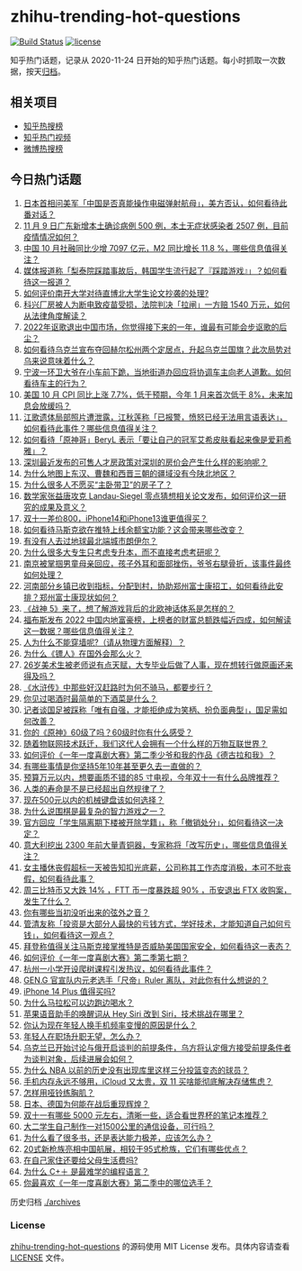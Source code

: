 # zhihu-trending-hot-questions

[![Build Status](https://github.com/justjavac/zhihu-trending-hot-questions/workflows/ci/badge.svg?branch=master)](https://github.com/justjavac/zhihu-trending-hot-questions/actions)
[![license](https://img.shields.io/github/license/justjavac/zhihu-trending-hot-questions)](https://github.com/justjavac/zhihu-trending-hot-questions/blob/master/LICENSE)

知乎热门话题，记录从 2020-11-24 日开始的知乎热门话题。每小时抓取一次数据，按天[归档](./archives)。

## 相关项目

- [知乎热搜榜](https://github.com/justjavac/zhihu-trending-top-search)
- [知乎热门视频](https://github.com/justjavac/zhihu-trending-hot-video)
- [微博热搜榜](https://github.com/justjavac/weibo-trending-hot-search)

## 今日热门话题

<!-- BEGIN -->
<!-- 最后更新时间 Fri Nov 11 2022 03:02:30 GMT+0800 (China Standard Time) -->

1. [日本首相问美军「中国是否真能操作电磁弹射航母」，美方否认，如何看待此番对话？](https://www.zhihu.com/question/565817907)
1. [11 月 9 日广东新增本土确诊病例 500 例，本土无症状感染者 2507 例，目前疫情情况如何？](https://www.zhihu.com/question/565773102)
1. [中国 10 月社融同比少增 7097 亿元，M2 同比增长 11.8 %，哪些信息值得关注？](https://www.zhihu.com/question/565839351)
1. [媒体报道称「梨泰院踩踏事故后，韩国学生流行起了『踩踏游戏』」？如何看待这一报道？](https://www.zhihu.com/question/565831316)
1. [如何评价南开大学对待直博北大学生论文抄袭的处理?](https://www.zhihu.com/question/565565085)
1. [科兴厂房被人为断电致疫苗受损，法院判决「拉闸」一方赔 1540 万元，如何从法律角度解读？](https://www.zhihu.com/question/565748479)
1. [2022年讴歌退出中国市场，你觉得接下来的一年，谁最有可能会步讴歌的后尘？](https://www.zhihu.com/question/563952782)
1. [如何看待乌克兰宣布夺回赫尔松州两个定居点，升起乌克兰国旗？此次局势对乌来说意味着什么？](https://www.zhihu.com/question/565761047)
1. [宁波一环卫大爷在小车前下跪，当地街道办回应将协调车主向老人道歉。如何看待车主的行为？](https://www.zhihu.com/question/565567619)
1. [美国 10 月 CPI 同比上涨 7.7%，低于预期，今年 1 月来首次低于 8%，未来加息会放缓吗？](https://www.zhihu.com/question/565858604)
1. [江歌遗体局部照片遭泄露，江秋莲称「已报警，愤怒已经无法用言语表达」，如何看待此事件？哪些信息值得关注？](https://www.zhihu.com/question/565631355)
1. [如何看待「原神哥」BeryL 表示「要让自己的冠军艾希皮肤看起来像是爱莉希雅」？](https://www.zhihu.com/question/565042422)
1. [深圳最近发布的可售人才房政策对深圳的房价会产生什么样的影响呢？](https://www.zhihu.com/question/565781282)
1. [为什么地图上东汉、曹魏和西晋三朝的疆域没有今陕北地区？](https://www.zhihu.com/question/303188259)
1. [为什么很多人不愿买“主卧带卫”的房子了？](https://www.zhihu.com/question/565359085)
1. [数学家张益唐攻克 Landau-Siegel 零点猜想相关论文发布，如何评价这一研究的成果及意义？](https://www.zhihu.com/question/564799818)
1. [双十一差价800，iPhone14和iPhone13谁更值得买？](https://www.zhihu.com/question/563127813)
1. [如何看待马斯克欲在推特上线余额宝功能？这会带来哪些改变？](https://www.zhihu.com/question/565796306)
1. [有没有人去过地球最北端城市朗伊尔？](https://www.zhihu.com/question/24884866)
1. [为什么很多大专生只考虑专升本，而不直接考虑考研呢？](https://www.zhihu.com/question/527533497)
1. [南京被掌掴男童母亲回应，孩子外耳和面部挫伤，爷爷右腿骨折，该事件最终如何处理？](https://www.zhihu.com/question/565626125)
1. [河南部分乡镇已收到指标，分配到村，协助郑州富士康招工，如何看待此安排？郑州富士康现状如何？](https://www.zhihu.com/question/565808891)
1. [《战神 5》来了，想了解游戏背后的北欧神话体系是怎样的？](https://www.zhihu.com/question/564245894)
1. [福布斯发布 2022 中国内地富豪榜，上榜者的财富总额跌幅近四成，如何解读这一数据？哪些信息值得关注？](https://www.zhihu.com/question/565788031)
1. [人为什么不能穿墙呢?（请从物理方面解释）？](https://www.zhihu.com/question/304966362)
1. [为什么《镖人》在国外会那么火？](https://www.zhihu.com/question/565179246)
1. [26岁美术生被老师说有点天赋，大专毕业后做了人事，现在想转行做原画还来得及吗？](https://www.zhihu.com/question/564056956)
1. [《水浒传》中那些好汉赶路时为何不骑马，都要步行？](https://www.zhihu.com/question/565440626)
1. [你见过喝酒时最简单的下酒菜是什么？](https://www.zhihu.com/question/432676988)
1. [记者谈国足被踩称「唯有自强，才能拒绝成为笑柄、扮负面典型」，国足需如何改善？](https://www.zhihu.com/question/565228020)
1. [你的《原神》60级了吗？60级时你有什么感受？](https://www.zhihu.com/question/565783576)
1. [随着物联网技术跃迁，我们这代人会拥有一个什么样的万物互联世界？](https://www.zhihu.com/question/565561119)
1. [如何评价《一年一度喜剧大赛》第二季少爷和我的作品《德古拉和我》？](https://www.zhihu.com/question/565844204)
1. [有哪些事情是你坚持5年10年甚至更久去一直做的？](https://www.zhihu.com/question/558528972)
1. [预算万元以内，想要画质不错的85 寸电视，今年双十一有什么品牌推荐？](https://www.zhihu.com/question/564445908)
1. [人类的寿命是不是已经超出自然规律了？](https://www.zhihu.com/question/371844479)
1. [现在500元以内的机械键盘该如何选择？](https://www.zhihu.com/question/463473264)
1. [为什么说围棋是最复杂的智力游戏之一？](https://www.zhihu.com/question/307565177)
1. [官方回应「学生隔离期下楼被开除学籍」，称「撤销处分」，如何看待这一决定？](https://www.zhihu.com/question/565640874)
1. [意大利挖出 2300 年前大量青铜器，专家称将「改写历史」，哪些信息值得关注？](https://www.zhihu.com/question/565635855)
1. [女主播休丧假超标一天被告知扣光底薪，公司称其工作态度消极，本可不批丧假，如何看待此事？](https://www.zhihu.com/question/565418216)
1. [周三比特币又大跌 14% ，FTT 币一度暴跌超 90% ，币安退出 FTX 收购案，发生了什么？](https://www.zhihu.com/question/565771900)
1. [你有哪些当初没听出来的弦外之音？](https://www.zhihu.com/question/62862636)
1. [管清友称「投资是大部分人最快的亏钱方式，学好技术，才能知道自己如何亏钱」，如何看待这一观点？](https://www.zhihu.com/question/565834891)
1. [拜登称值得关注马斯克接掌推特是否威胁美国国家安全，如何看待这一表态？](https://www.zhihu.com/question/565785944)
1. [如何评价《一年一度喜剧大赛》第二季第七期？](https://www.zhihu.com/question/565844003)
1. [杭州一小学开设爬树课程引发热议，如何看待此事件？](https://www.zhihu.com/question/565783612)
1. [GEN.G 官宣队内元老选手「尺帝」Ruler 离队，对此你有什么想说的？](https://www.zhihu.com/question/565827069)
1. [iPhone 14 Plus 值得买吗?](https://www.zhihu.com/question/552677679)
1. [为什么马拉松可以边跑边喝水？](https://www.zhihu.com/question/504458591)
1. [苹果语音助手的唤醒词从 Hey Siri 改到 Siri，技术挑战在哪里？](https://www.zhihu.com/question/565346875)
1. [你认为现在年轻人换手机频率变慢的原因是什么？](https://www.zhihu.com/question/559733121)
1. [年轻人在职场升职无望，怎么办？](https://www.zhihu.com/question/563599341)
1. [乌克兰已开始讨论与俄开启谈判的前提条件，乌方将认定俄方接受前提条件者为谈判对象，后续进展会如何？](https://www.zhihu.com/question/565835944)
1. [为什么 NBA 以前的历史没有出现库里这样三分投篮变态的球员？](https://www.zhihu.com/question/39862493)
1. [手机内存永远不够用，iCloud 又太贵，双 11 买啥能彻底解决存储焦虑？](https://www.zhihu.com/question/565794042)
1. [怎样用哑铃练胸肌？](https://www.zhihu.com/question/32142013)
1. [日本、德国为何能在战后重现辉煌？](https://www.zhihu.com/question/565776267)
1. [双十一有哪些 5000 元左右，清晰一些，适合看世界杯的笔记本推荐？](https://www.zhihu.com/question/565569728)
1. [大二学生自己制作一对1500公里的通信设备，可行吗？](https://www.zhihu.com/question/537075725)
1. [为什么看了很多书，还是表达能力极差，应该怎么办？](https://www.zhihu.com/question/474794597)
1. [20式新枪族亮相中国航展，相较于95式枪族，它们有哪些优点？](https://www.zhihu.com/question/565213195)
1. [在自己家住还要给父母生活费吗?](https://www.zhihu.com/question/564318115)
1. [为什么 C+＋ 是最难学的编程语言？](https://www.zhihu.com/question/564160336)
1. [你最喜欢《一年一度喜剧大赛》第二季中的哪位选手？](https://www.zhihu.com/question/555203572)

<!-- END -->

历史归档 [./archives](./archives)

### License

[zhihu-trending-hot-questions](https://github.com/justjavac/zhihu-trending-hot-questions)
的源码使用 MIT License 发布。具体内容请查看 [LICENSE](./LICENSE) 文件。
